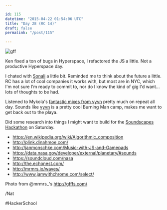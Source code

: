 ```yaml
---

id: 115
datetime: "2015-04-22 01:54:06 UTC"
title: "Day 28 (RC 14)"
draft: false
permalink: "/post/115"

---
```


![gff](https://s3.amazonaws.com/f.cl.ly/items/1E1A3b3I102D3h2K3S0f/contained.gif)

Ken fixed a ton of bugs in Hyperspace, I refactored the JS a little. Not a productive Hyperspace day.

I chated with [Sonali](https://twitter.com/jollysonali) a little bit. Reminded me to think about the future a little. RC has a lot of cool companies it works with, but most are in NYC, which I'm not sure I'm ready to commit to, nor do I know the kind of gig I'd want... lots of thoughts to be had.

Listened to Mykola's [fantastic mixes from vyvn](https://soundcloud.com/muffs/sets/vyvn) pretty much on repeat all day. Sounds like [vyvn](https://vyvn.com/) is a pretty cool Burning Man camp, makes me want to get back out to the playa.

Did some research into things I might want to build for the [Soundscapes Hackathon](https://web.archive.org/web/20241006205907/https://monthlymusichackathon.org/post/115585146087/soundscapes) on Saturday.

 - https://en.wikipedia.org/wiki/Algorithmic_composition
 - http://plink.dinahmoe.com/
 - http://janmonschke.com/Music-with-JS-and-Gamepads
 - https://data.nasa.gov/developer/external/planetary/#sounds
 - https://soundcloud.com/nasa
 - http://the.echonest.com/
 - http://mrmrs.io/waves/
 - http://www.jamwithchrome.com/select/
 
 Photo from @mrmrs_'s http://gfffs.com/
 
 /Nat
 
#HackerSchool

